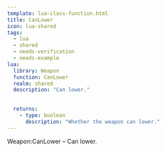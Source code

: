 ```yaml
---
template: lua-class-function.html
title: CanLower
icon: lua-shared
tags:
  - lua
  - shared
  - needs-verification
  - needs-example
lua:
  library: Weapon
  function: CanLower
  realm: shared
  description: "Can lower."
  
  
  returns:
    - type: boolean
      description: "Whether the weapon can lower."
---
```


<div class="lua__search__keywords">
Weapon:CanLower &#x2013; Can lower.
</div>
